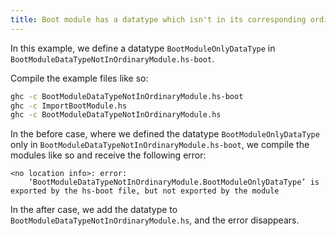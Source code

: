 ```yaml
---
title: Boot module has a datatype which isn't in its corresponding ordinary module
---
```


In this example, we define a datatype `BootModuleOnlyDataType` in
`BootModuleDataTypeNotInOrdinaryModule.hs-boot`.

Compile the example files like so:

```sh
ghc -c BootModuleDataTypeNotInOrdinaryModule.hs-boot
ghc -c ImportBootModule.hs
ghc -c BootModuleDataTypeNotInOrdinaryModule.hs
```

In the before case, where we defined the datatype `BootModuleOnlyDataType` only
in `BootModuleDataTypeNotInOrdinaryModule.hs-boot`, we compile the modules like
so and receive the following error:

```
<no location info>: error:
    ‘BootModuleDataTypeNotInOrdinaryModule.BootModuleOnlyDataType’ is exported by the hs-boot file, but not exported by the module
```

In the after case, we add the datatype to
`BootModuleDataTypeNotInOrdinaryModule.hs`, and the error disappears.
